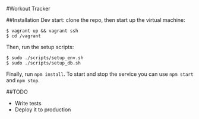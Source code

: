 #Workout Tracker

##Installation
Dev start: clone the repo, then start up the virtual machine:

	$ vagrant up && vagrant ssh
	$ cd /vagrant


Then, run the setup scripts:

	$ sudo ./scripts/setup_env.sh
	$ sudo ./scripts/setup_db.sh


Finally, run `npm install`. To start and stop the service you can use `npm start` and `npm stop`.

##TODO
* Write tests
* Deploy it to production
